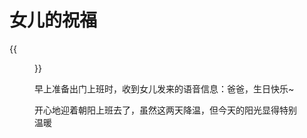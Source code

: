 # 女儿的祝福


<!--more-->
{{<figure src="https://jiangbao-1258001083.cos.ap-shanghai.myqcloud.com/wulinwaizhuan_birthday.jpeg">}}

早上准备出门上班时，收到女儿发来的语音信息：爸爸，生日快乐~

开心地迎着朝阳上班去了，虽然这两天降温，但今天的阳光显得特别温暖
